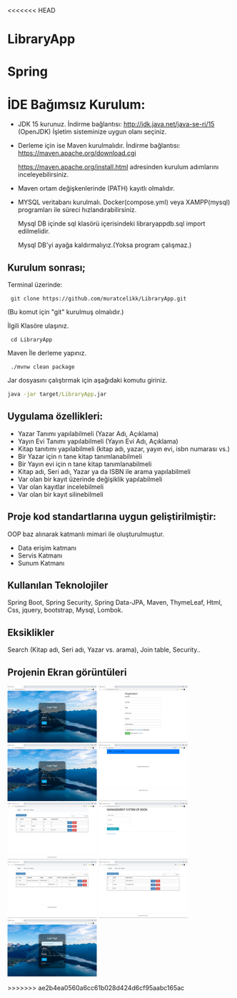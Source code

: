 <<<<<<< HEAD
# LibraryApp
Spring
=======
# İDE Bağımsız Kurulum:

- JDK 15 kurunuz. İndirme bağlantısı: http://jdk.java.net/java-se-ri/15 (OpenJDK) İşletim sisteminize uygun olanı seçiniz.

- Derleme için ise Maven kurulmalıdır. İndirme bağlantısı: https://maven.apache.org/download.cgi 

  https://maven.apache.org/install.html adresinden kurulum adımlarını inceleyebilirsiniz.

- Maven ortam değişkenlerinde (PATH) kayıtlı olmalıdır.

- MYSQL veritabanı kurulmalı. Docker(compose.yml) veya XAMPP(mysql) programları ile süreci hızlandırabilirsiniz.

  Mysql DB içinde sql klasörü içerisindeki libraryappdb.sql import edilmelidir.

  Mysql DB'yi ayağa kaldırmalıyız.(Yoksa program çalışmaz.)

## Kurulum sonrası;

Terminal üzerinde: 
```git
 git clone https://github.com/muratcelikk/LibraryApp.git 
 ```
(Bu komut için "git" kurulmuş olmalıdır.)

İlgili Klasöre ulaşınız.
```git
 cd LibraryApp  
```
Maven İle derleme yapınız.
```git 
 ./mvnw clean package	 
```
Jar dosyasını çalıştırmak için aşağıdaki komutu giriniz. 
```cmd 
java -jar target/LibraryApp.jar 
```
##
## Uygulama özellikleri:

- Yazar Tanımı yapılabilmeli (Yazar Adı, Açıklama)
- Yayın Evi Tanımı yapılabilmeli (Yayın Evi Adı, Açıklama)
- Kitap tanıtımı yapılabilmeli (kitap adı, yazar, yayın evi, isbn numarası vs.)
- Bir Yazar için n tane kitap tanımlanabilmeli
- Bir Yayın evi için n tane kitap tanımlanabilmeli
- Kitap adı, Seri adı, Yazar ya da ISBN ile arama yapılabilmeli
- Var olan bir kayıt üzerinde değişiklik yapılabilmeli
- Var olan kayıtlar incelebilmeli
- Var olan bir kayıt silinebilmeli

## Proje kod standartlarına uygun geliştirilmiştir:

OOP baz alınarak katmanlı mimari ile oluşturulmuştur.

- Data erişim katmanı 
- Servis Katmanı
- Sunum Katmanı

## Kullanılan Teknolojiler
Spring Boot, Spring Security, Spring Data-JPA, Maven, ThymeLeaf, Html, Css, jquery, bootstrap, Mysql, Lombok.

## Eksiklikler
Search (Kitap adı, Seri adı, Yazar vs. arama), 
Join table, 
Security.. 

## Projenin Ekran görüntüleri
<p>
<a href="https://github.com/muratcelikk/LibraryApp/blob/main/img/Ekran%20G%C3%B6r%C3%BCnt%C3%BCs%C3%BC%20130.jpg" target="_blank">
<img src="https://github.com/muratcelikk/LibraryApp/blob/main/img/Ekran%20G%C3%B6r%C3%BCnt%C3%BCs%C3%BC%20130.jpg" width="200" style="max-width:100%;"></a>

<a href="https://github.com/muratcelikk/LibraryApp/blob/main/img/Ekran%20G%C3%B6r%C3%BCnt%C3%BCs%C3%BC%20131.jpg" target="_blank">
<img src="https://github.com/muratcelikk/LibraryApp/blob/main/img/Ekran%20G%C3%B6r%C3%BCnt%C3%BCs%C3%BC%20131.jpg" width="200" style="max-width:100%;"></a>

<a href="https://github.com/muratcelikk/LibraryApp/blob/main/img/Ekran%20G%C3%B6r%C3%BCnt%C3%BCs%C3%BC%20132.jpg" target="_blank">
<img src="https://github.com/muratcelikk/LibraryApp/blob/main/img/Ekran%20G%C3%B6r%C3%BCnt%C3%BCs%C3%BC%20132.jpg" width="200" style="max-width:100%;"></a>

<a href="https://github.com/muratcelikk/LibraryApp/blob/main/img/Ekran%20G%C3%B6r%C3%BCnt%C3%BCs%C3%BC%20133.jpg" target="_blank">
<img src="https://github.com/muratcelikk/LibraryApp/blob/main/img/Ekran%20G%C3%B6r%C3%BCnt%C3%BCs%C3%BC%20133.jpg" width="200" style="max-width:100%;"></a>

<a href="https://github.com/muratcelikk/LibraryApp/blob/main/img/Ekran%20G%C3%B6r%C3%BCnt%C3%BCs%C3%BC%20134.jpg" target="_blank">
<img src="https://github.com/muratcelikk/LibraryApp/blob/main/img/Ekran%20G%C3%B6r%C3%BCnt%C3%BCs%C3%BC%20134.jpg" width="200" style="max-width:100%;"></a>

<a href="https://github.com/muratcelikk/LibraryApp/blob/main/img/Ekran%20G%C3%B6r%C3%BCnt%C3%BCs%C3%BC%20135.jpg" target="_blank">
<img src="https://github.com/muratcelikk/LibraryApp/blob/main/img/Ekran%20G%C3%B6r%C3%BCnt%C3%BCs%C3%BC%20135.jpg" width="200" style="max-width:100%;"></a>

<a href="https://github.com/muratcelikk/LibraryApp/blob/main/img/Ekran%20G%C3%B6r%C3%BCnt%C3%BCs%C3%BC%20136.jpg" target="_blank">
<img src="https://github.com/muratcelikk/LibraryApp/blob/main/img/Ekran%20G%C3%B6r%C3%BCnt%C3%BCs%C3%BC%20136.jpg" width="200" style="max-width:100%;"></a>

<a href="https://github.com/muratcelikk/LibraryApp/blob/main/img/Ekran%20G%C3%B6r%C3%BCnt%C3%BCs%C3%BC%20137.jpg" target="_blank">
<img src="https://github.com/muratcelikk/LibraryApp/blob/main/img/Ekran%20G%C3%B6r%C3%BCnt%C3%BCs%C3%BC%20137.jpg" width="200" style="max-width:100%;"></a>

<a href="https://github.com/muratcelikk/LibraryApp/blob/main/img/Ekran%20G%C3%B6r%C3%BCnt%C3%BCs%C3%BC%20138.jpg" target="_blank">
<img src="https://github.com/muratcelikk/LibraryApp/blob/main/img/Ekran%20G%C3%B6r%C3%BCnt%C3%BCs%C3%BC%20138.jpg" width="200" style="max-width:100%;"></a>

</p>
>>>>>>> ae2b4ea0560a6cc61b028d424d6cf95aabc165ac
